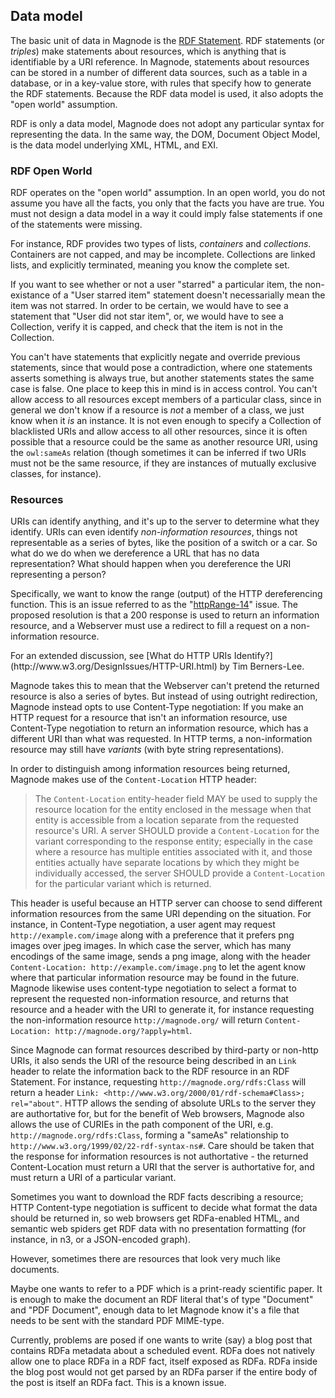 ## Data model
The basic unit of data in Magnode is the [RDF Statement](http://www.w3.org/TR/rdf-primer/). RDF statements (or _triples_) make statements about resources, which is anything that is identifiable by a URI reference. In Magnode, statements about resources can be stored in a number of different data sources, such as a table in a database, or in a key-value store, with rules that specify how to generate the RDF statements. Because the RDF data model is used, it also adopts the "open world" assumption.

RDF is only a data model, Magnode does not adopt any particular syntax for representing the data. In the same way, the DOM, Document Object Model, is the data model underlying XML, HTML, and EXI.

### RDF Open World
RDF operates on the "open world" assumption. In an open world, you do not assume you have all the facts, you only that the facts you have are true. You must not design a data model in a way it could imply false statements if one of the statements were missing.

For instance, RDF provides two types of lists, _containers_ and _collections_. Containers are not capped, and may be incomplete. Collections are linked lists, and explicitly terminated, meaning you know the complete set.

If you want to see whether or not a user "starred" a particular item, the non-existance of a "User starred item" statement doesn't necessarially mean the item was not starred. In order to be certain, we would have to see a statement that "User did not star item", or, we would have to see a Collection, verify it is capped, and check that the item is not in the Collection.

You can't have statements that explicitly negate and override previous statements, since that would pose a contradiction, where one statements asserts something is always true, but another statements states the same case is false. One place to keep this in mind is in access control. You can't allow access to all resources except members of a particular class, since in general we don't know if a resource is _not_ a member of a class, we just know when it _is_ an instance. It is not even enough to specify a Collection of blacklisted URIs and allow access to all other resources, since it is often possible that a resource could be the same as another resource URI, using the `owl:sameAs` relation (though sometimes it can be inferred if two URIs must not be the same resource, if they are instances of mutually exclusive classes, for instance).

### Resources
URIs can identify anything, and it's up to the server to determine what they identify. URIs can even identify _non-information resources_, things not representable as a series of bytes, like the position of a switch or a car. So what do we do when we dereference a URL that has no data representation? What should happen when you dereference the URI representing a person?

Specifically, we want to know the range (output) of the HTTP dereferencing function. This is an issue referred to as the "[httpRange-14](http://www.w3.org/2001/tag/issues.html#httpRange-14)" issue. The proposed resolution is that a 200 response is used to return an information resource, and a Webserver must use a redirect to fill a request on a non-information resource.

<div><aside><p>For an extended discussion, see [What do HTTP URIs Identify?](http://www.w3.org/DesignIssues/HTTP-URI.html) by Tim Berners-Lee.</p></aside></div>

Magnode takes this to mean that the Webserver can't pretend the returned resource is also a series of bytes. But instead of using outright redirection, Magnode instead opts to use Content-Type negotiation: If you make an HTTP request for a resource that isn't an information resource, use Content-Type negotiation to return an information resource, which has a different URI than what was requested. In HTTP terms, a non-information resource may still have _variants_ (with byte string representations).

In order to distinguish among information resources being returned, Magnode makes use of the `Content-Location` HTTP header:

> The `Content-Location` entity-header field MAY be used to supply the resource location for the entity enclosed in the message when that entity is accessible from a location separate from the requested resource's URI. A server SHOULD provide a `Content-Location` for the variant corresponding to the response entity; especially in the case where a resource has multiple entities associated with it, and those entities actually have separate locations by which they might be individually accessed, the server SHOULD provide a `Content-Location` for the particular variant which is returned.

This header is useful because an HTTP server can choose to send different information resources from the same URI depending on the situation. For instance, in Content-Type negotiation, a user agent may request `http://example.com/image` along with a preference that it prefers png images over jpeg images. In which case the server, which has many encodings of the same image, sends a png image, along with the header `Content-Location: http://example.com/image.png` to let the agent know where that particular information resource may be found in the future. Magnode likewise uses content-type negotiation to select a format to represent the requested non-information resource, and returns that resource and a header with the URI to generate it, for instance requesting the non-information resource `http://magnode.org/` will return `Content-Location: http://magnode.org/?apply=html`.

Since Magnode can format resources described by third-party or non-http URIs, it also sends the URI of the resource being described in an `Link` header to relate the information back to the RDF resource in an RDF Statement. For instance, requesting `http://magnode.org/rdfs:Class` will return a header `Link: <http://www.w3.org/2000/01/rdf-schema#Class>; rel="about"`. HTTP allows the sending of absolute URLs to the server they are authortative for, but for the benefit of Web browsers, Magnode also allows the use of CURIEs in the path component of the URI, e.g. `http://magnode.org/rdfs:Class`, forming a "sameAs" relationship to `http://www.w3.org/1999/02/22-rdf-syntax-ns#`. Care should be taken that the response for information resources is not authortative - the returned Content-Location must return a URI that the server is authortative for, and must return a URI of a particular variant.

Sometimes you want to download the RDF facts describing a resource; HTTP Content-type negotiation is sufficent to decide what format the data should be returned in, so web browsers get RDFa-enabled HTML, and semantic web spiders get RDF data with no presentation formatting (for instance, in n3, or a JSON-encoded graph).

However, sometimes there are resources that look very much like documents.

Maybe one wants to refer to a PDF which is a print-ready scientific paper. It is enough to make the document an RDF literal that's of type "Document" and "PDF Document", enough data to let Magnode know it's a file that needs to be sent with the standard PDF MIME-type.

Currently, problems are posed if one wants to write (say) a blog post that contains RDFa metadata about a scheduled event. RDFa does not natively allow one to place RDFa in a RDF fact, itself exposed as RDFa. RDFa inside the blog post would not get parsed by an RDFa parser if the entire body of the post is itself an RDFa fact. This is a known issue.
